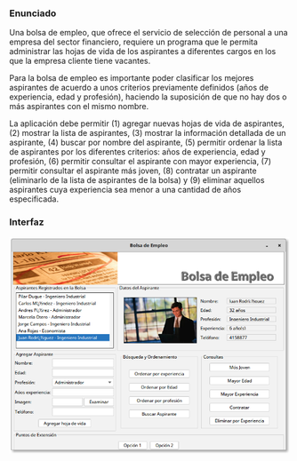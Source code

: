 ### Enunciado

Una bolsa de empleo, que ofrece el servicio de selección de personal 
a una empresa del sector financiero, requiere un programa que le 
permita administrar las hojas de vida de los aspirantes a diferentes 
cargos en los que la empresa cliente tiene vacantes.

Para la bolsa de empleo es importante poder clasificar los mejores
aspirantes de acuerdo a unos criterios previamente definidos 
(años de experiencia, edad y profesión), haciendo la suposición 
de que no hay dos o más aspirantes con el mismo nombre.
 
La aplicación debe permitir (1) agregar nuevas hojas de vida de 
aspirantes, (2) mostrar la lista de aspirantes, (3) mostrar la 
información detallada de un aspirante, (4) buscar por nombre del 
aspirante, (5) permitir ordenar la lista de aspirantes por los 
diferentes criterios: años de experiencia, edad y profesión, (6) 
permitir consultar el aspirante con mayor experiencia, (7) permitir 
consultar el aspirante más joven, (8) contratar un aspirante 
(eliminarlo de la lista de aspirantes de la bolsa) y (9) 
eliminar aquellos aspirantes cuya experiencia sea menor  a una 
cantidad de años especificada.

### Interfaz

<p align="center">
    <img src="/docs/specs/Interface.png" alt="Interface" />
</p>